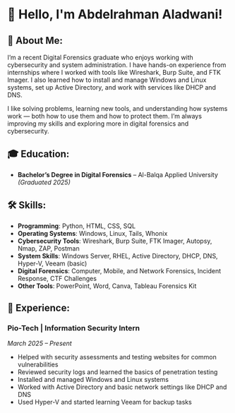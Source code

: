 # 👋 Hello, I'm Abdelrahman Aladwani!

## 🧠 About Me:
I’m a recent Digital Forensics graduate who enjoys working with cybersecurity and system administration. I have hands-on experience from internships where I worked with tools like Wireshark, Burp Suite, and FTK Imager. I also learned how to install and manage Windows and Linux systems, set up Active Directory, and work with services like DHCP and DNS.

I like solving problems, learning new tools, and understanding how systems work — both how to use them and how to protect them. I’m always improving my skills and exploring more in digital forensics and cybersecurity.

## 🎓 Education:
- **Bachelor’s Degree in Digital Forensics** – Al-Balqa Applied University *(Graduated 2025)*

## 🛠 Skills:
- **Programming**: Python, HTML, CSS, SQL  
- **Operating Systems**: Windows, Linux, Tails, Whonix  
- **Cybersecurity Tools**: Wireshark, Burp Suite, FTK Imager, Autopsy, Nmap, ZAP, Postman  
- **System Skills**: Windows Server, RHEL, Active Directory, DHCP, DNS, Hyper-V, Veeam (basic)  
- **Digital Forensics**: Computer, Mobile, and Network Forensics, Incident Response, CTF Challenges  
- **Other Tools**: PowerPoint, Word, Canva, Tableau Forensics Kit

## 🔧 Experience:
### **Pio-Tech | Information Security Intern**  
*March 2025 – Present*  
- Helped with security assessments and testing websites for common vulnerabilities  
- Reviewed security logs and learned the basics of penetration testing  
- Installed and managed Windows and Linux systems  
- Worked with Active Directory and basic network settings like DHCP and DNS  
- Used Hyper-V and started learning Veeam for backup tasks

